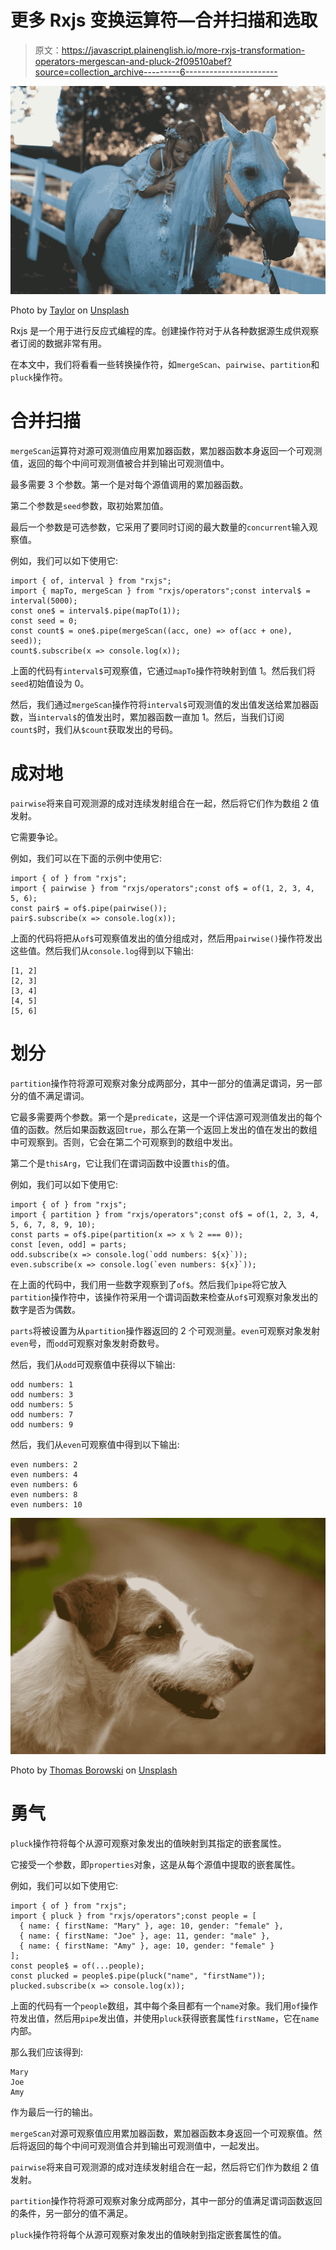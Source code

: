 # 更多 Rxjs 变换运算符—合并扫描和选取

> 原文：<https://javascript.plainenglish.io/more-rxjs-transformation-operators-mergescan-and-pluck-2f09510abef?source=collection_archive---------6----------------------->

![](img/726b1f1ecdd41f839ac9c101f23fbf52.png)

Photo by [Taylor](https://unsplash.com/@xoutcastx?utm_source=medium&utm_medium=referral) on [Unsplash](https://unsplash.com?utm_source=medium&utm_medium=referral)

Rxjs 是一个用于进行反应式编程的库。创建操作符对于从各种数据源生成供观察者订阅的数据非常有用。

在本文中，我们将看看一些转换操作符，如`mergeScan`、`pairwise`、`partition`和`pluck`操作符。

# 合并扫描

`mergeScan`运算符对源可观测值应用累加器函数，累加器函数本身返回一个可观测值，返回的每个中间可观测值被合并到输出可观测值中。

最多需要 3 个参数。第一个是对每个源值调用的累加器函数。

第二个参数是`seed`参数，取初始累加值。

最后一个参数是可选参数，它采用了要同时订阅的最大数量的`concurrent`输入观察值。

例如，我们可以如下使用它:

```
import { of, interval } from "rxjs";
import { mapTo, mergeScan } from "rxjs/operators";const interval$ = interval(5000);
const one$ = interval$.pipe(mapTo(1));
const seed = 0;
const count$ = one$.pipe(mergeScan((acc, one) => of(acc + one), seed));
count$.subscribe(x => console.log(x));
```

上面的代码有`interval$`可观察值，它通过`mapTo`操作符映射到值 1。然后我们将`seed`初始值设为 0。

然后，我们通过`mergeScan`操作符将`interval$`可观测值的发出值发送给累加器函数，当`interval$`的值发出时，累加器函数一直加 1。然后，当我们订阅`count$`时，我们从`$count`获取发出的号码。

# 成对地

`pairwise`将来自可观测源的成对连续发射组合在一起，然后将它们作为数组 2 值发射。

它需要争论。

例如，我们可以在下面的示例中使用它:

```
import { of } from "rxjs";
import { pairwise } from "rxjs/operators";const of$ = of(1, 2, 3, 4, 5, 6);
const pair$ = of$.pipe(pairwise());
pair$.subscribe(x => console.log(x));
```

上面的代码将把从`of$`可观察值发出的值分组成对，然后用`pairwise()`操作符发出这些值。然后我们从`console.log`得到以下输出:

```
[1, 2]
[2, 3]
[3, 4]
[4, 5]
[5, 6]
```

# 划分

`partition`操作符将源可观察对象分成两部分，其中一部分的值满足谓词，另一部分的值不满足谓词。

它最多需要两个参数。第一个是`predicate`，这是一个评估源可观测值发出的每个值的函数。然后如果函数返回`true`，那么在第一个返回上发出的值在发出的数组中可观察到。否则，它会在第二个可观察到的数组中发出。

第二个是`thisArg`，它让我们在谓词函数中设置`this`的值。

例如，我们可以如下使用它:

```
import { of } from "rxjs";
import { partition } from "rxjs/operators";const of$ = of(1, 2, 3, 4, 5, 6, 7, 8, 9, 10);
const parts = of$.pipe(partition(x => x % 2 === 0));
const [even, odd] = parts;
odd.subscribe(x => console.log(`odd numbers: ${x}`));
even.subscribe(x => console.log(`even numbers: ${x}`));
```

在上面的代码中，我们用一些数字观察到了`of$`。然后我们`pipe`将它放入`partition`操作符中，该操作符采用一个谓词函数来检查从`of$`可观察对象发出的数字是否为偶数。

`parts`将被设置为从`partition`操作器返回的 2 个可观测量。`even`可观察对象发射`even`号，而`odd`可观察对象发射奇数号。

然后，我们从`odd`可观察值中获得以下输出:

```
odd numbers: 1
odd numbers: 3
odd numbers: 5
odd numbers: 7
odd numbers: 9
```

然后，我们从`even`可观察值中得到以下输出:

```
even numbers: 2
even numbers: 4
even numbers: 6
even numbers: 8
even numbers: 10
```

![](img/22779d2eced90f8b4000a09655e50eed.png)

Photo by [Thomas Borowski](https://unsplash.com/@thomasborowski?utm_source=medium&utm_medium=referral) on [Unsplash](https://unsplash.com?utm_source=medium&utm_medium=referral)

# 勇气

`pluck`操作符将每个从源可观察对象发出的值映射到其指定的嵌套属性。

它接受一个参数，即`properties`对象，这是从每个源值中提取的嵌套属性。

例如，我们可以如下使用它:

```
import { of } from "rxjs";
import { pluck } from "rxjs/operators";const people = [
  { name: { firstName: "Mary" }, age: 10, gender: "female" },
  { name: { firstName: "Joe" }, age: 11, gender: "male" },
  { name: { firstName: "Amy" }, age: 10, gender: "female" }
];
const people$ = of(...people);
const plucked = people$.pipe(pluck("name", "firstName"));
plucked.subscribe(x => console.log(x));
```

上面的代码有一个`people`数组，其中每个条目都有一个`name`对象。我们用`of`操作符发出值，然后用`pipe`发出值，并使用`pluck`获得嵌套属性`firstName`，它在`name`内部。

那么我们应该得到:

```
Mary
Joe
Amy
```

作为最后一行的输出。

`mergeScan`对源可观察值应用累加器函数，累加器函数本身返回一个可观察值。然后将返回的每个中间可观测值合并到输出可观测值中，一起发出。

`pairwise`将来自可观测源的成对连续发射组合在一起，然后将它们作为数组 2 值发射。

`partition`操作符将源可观察对象分成两部分，其中一部分的值满足谓词函数返回的条件，另一部分的值不满足。

`pluck`操作符将每个从源可观察对象发出的值映射到指定嵌套属性的值。